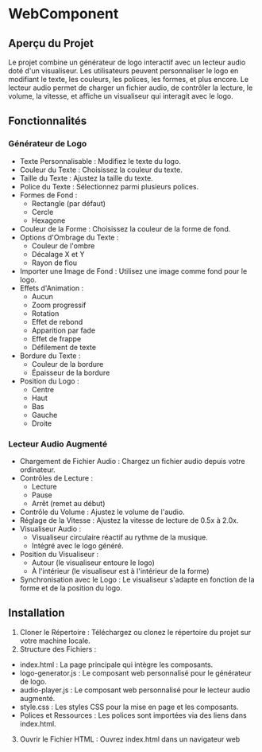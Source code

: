 # WebComponent

## Aperçu du Projet
Le projet combine un générateur de logo interactif avec un lecteur audio doté d'un visualiseur. Les utilisateurs peuvent personnaliser le logo en modifiant le texte, les couleurs, les polices, les formes, et plus encore. Le lecteur audio permet de charger un fichier audio, de contrôler la lecture, le volume, la vitesse, et affiche un visualiseur qui interagit avec le logo.

## Fonctionnalités
### Générateur de Logo
* Texte Personnalisable : Modifiez le texte du logo.
* Couleur du Texte : Choisissez la couleur du texte.
* Taille du Texte : Ajustez la taille du texte.
* Police du Texte : Sélectionnez parmi plusieurs polices.
* Formes de Fond :
  * Rectangle (par défaut)
  * Cercle
  * Hexagone
* Couleur de la Forme : Choisissez la couleur de la forme de fond.
* Options d'Ombrage du Texte :
  * Couleur de l'ombre
  * Décalage X et Y
  * Rayon de flou
* Importer une Image de Fond : Utilisez une image comme fond pour le logo.
* Effets d'Animation :
  * Aucun
  * Zoom progressif
  * Rotation
  * Effet de rebond
  * Apparition par fade
  * Effet de frappe
  * Défilement de texte
* Bordure du Texte :
  * Couleur de la bordure
  * Épaisseur de la bordure
* Position du Logo :
  * Centre
  * Haut
  * Bas
  * Gauche
  * Droite
  
### Lecteur Audio Augmenté
* Chargement de Fichier Audio : Chargez un fichier audio depuis votre ordinateur.
* Contrôles de Lecture :
  * Lecture
  * Pause
  * Arrêt (remet au début)
* Contrôle du Volume : Ajustez le volume de l'audio.
* Réglage de la Vitesse : Ajustez la vitesse de lecture de 0.5x à 2.0x.
* Visualiseur Audio :
  * Visualiseur circulaire réactif au rythme de la musique.
  * Intégré avec le logo généré.
* Position du Visualiseur :
  * Autour (le visualiseur entoure le logo)
  * À l'intérieur (le visualiseur est à l'intérieur de la forme)
* Synchronisation avec le Logo : Le visualiseur s'adapte en fonction de la forme et de la position du logo.

## Installation
1. Cloner le Répertoire : Téléchargez ou clonez le répertoire du projet sur votre machine locale.
2. Structure des Fichiers :
  * index.html : La page principale qui intègre les composants.
  * logo-generator.js : Le composant web personnalisé pour le générateur de logo.
  * audio-player.js : Le composant web personnalisé pour le lecteur audio augmenté.
  * style.css : Les styles CSS pour la mise en page et les composants.
  * Polices et Ressources : Les polices sont importées via des liens dans index.html.
3. Ouvrir le Fichier HTML : Ouvrez index.html dans un navigateur web
